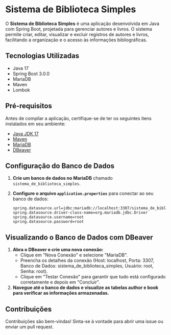 # Sistema de Biblioteca Simples

O **Sistema de Biblioteca Simples** é uma aplicação desenvolvida em Java com Spring Boot, projetada para gerenciar autores e livros. O sistema permite criar, editar, visualizar e excluir registros de autores e livros, facilitando a organização e o acesso às informações bibliográficas.

## Tecnologias Utilizadas

- Java 17
- Spring Boot 3.0.0
- MariaDB
- Maven
- Lombok

## Pré-requisitos

Antes de compilar a aplicação, certifique-se de ter os seguintes itens instalados em seu ambiente:

- [Java JDK 17](https://www.oracle.com/java/technologies/javase/jdk17-archive-downloads.html)
- [Maven](https://maven.apache.org/download.cgi)
- [MariaDB](https://mariadb.org/download/)
- [DBeaver](https://dbeaver.io/download/)

## Configuração do Banco de Dados

1. **Crie um banco de dados no MariaDB** chamado `sistema_de_biblioteca_simples`.
2. **Configure o arquivo `application.properties`** para conectar ao seu banco de dados:

   ```properties
   spring.datasource.url=jdbc:mariadb://localhost:3307/sistema_de_biblioteca_simples
   spring.datasource.driver-class-name=org.mariadb.jdbc.Driver
   spring.datasource.username=root
   spring.datasource.password=root

## Visualizando o Banco de Dados com DBeaver
1. **Abra o DBeaver e crie uma nova conexão:**
   - Clique em "Nova Conexão" e selecione "MariaDB".
   - Preencha os detalhes da conexão (Host: localhost, Porta: 3307, Banco de Dados: sistema_de_biblioteca_simples, Usuário: root, Senha: root).
   - Clique em "Testar Conexão" para garantir que tudo está configurado corretamente e depois em "Concluir".
2. **Navegue até o banco de dados e visualize as tabelas author e book para verificar as informações armazenadas.**
## Contribuições
Contribuições são bem-vindas! Sinta-se à vontade para abrir uma issue ou enviar um pull request.

